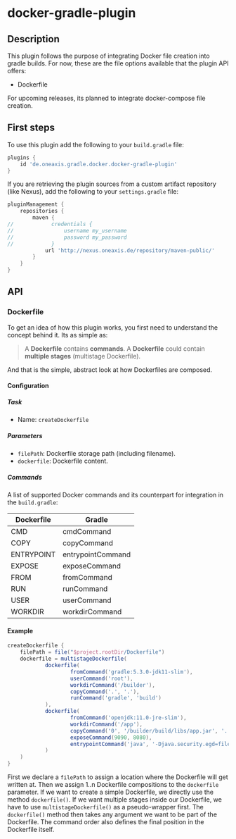 # docker-gradle-plugin

## Description
This plugin follows the purpose of integrating Docker file creation into gradle
builds. For now, these are the file options available that the plugin API offers:
- Dockerfile

For upcoming releases, its planned to integrate docker-compose file creation.

## First steps
To use this plugin add the following to your `build.gradle` file:

```groovy
plugins {
    id 'de.oneaxis.gradle.docker.docker-gradle-plugin'
}
```

If you are retrieving the plugin sources from a custom artifact repository 
(like Nexus), add the following to your `settings.gradle` file: 

``` groovy
pluginManagement {
    repositories {
        maven {
//            credentials {
//                username my_username
//                password my_password
//            }
            url 'http://nexus.oneaxis.de/repository/maven-public/'
        }
    }
}
```

## API
### Dockerfile
To get an idea of how this plugin works, you first need to understand the concept 
behind it. Its as simple as: 

> A __Dockerfile__ contains __commands__. A __Dockerfile__ could
contain __multiple stages__ (multistage Dockerfile).

And that is the simple, abstract look at how Dockerfiles are composed.

#### Configuration
##### Task
- Name: `createDockerfile`

##### Parameters
- `filePath`: Dockerfile storage path (including filename).
- `dockerfile`: Dockerfile content.

##### Commands
A list of supported Docker commands and its counterpart for integration in
the `build.gradle`:

| Dockerfile 	| Gradle            	|
|------------	|-------------------	|
| CMD        	| cmdCommand        	|
| COPY       	| copyCommand       	|
| ENTRYPOINT 	| entrypointCommand 	|
| EXPOSE     	| exposeCommand     	|
| FROM       	| fromCommand       	|
| RUN        	| runCommand        	|
| USER       	| userCommand       	|
| WORKDIR    	| workdirCommand    	|

#### Example
```groovy
createDockerfile {
    filePath = file("$project.rootDir/Dockerfile")
    dockerfile = multistageDockerfile(
            dockerfile(
                    fromCommand('gradle:5.3.0-jdk11-slim'),
                    userCommand('root'),
                    workdirCommand('/builder'),
                    copyCommand('.', '.'),
                    runCommand('gradle', 'build')
            ),
            dockerfile(
                    fromCommand('openjdk:11.0-jre-slim'),
                    workdirCommand('/app'),
                    copyCommand('0', '/builder/build/libs/app.jar', '.'),
                    exposeCommand(9090, 8080),
                    entrypointCommand('java', '-Djava.security.egd=file:/dev/./urandom', '-jar', './app.jar')
            )
    )
}
```

First we declare a `filePath` to assign a location where the Dockerfile will get
written at. Then we assign 1..n Dockerfile compositions to the `dockerfile` 
parameter. If we want to create a simple Dockerfile, we directly use the method
`dockerfile()`. If we want multiple stages inside our Dockerfile, we have to use 
`multistageDockerfile()` as a pseudo-wrapper first. The `dockerfile()` method
then takes any argument we want to be part of the Dockerfile. The command order
also defines the final position in the Dockerfile itself.